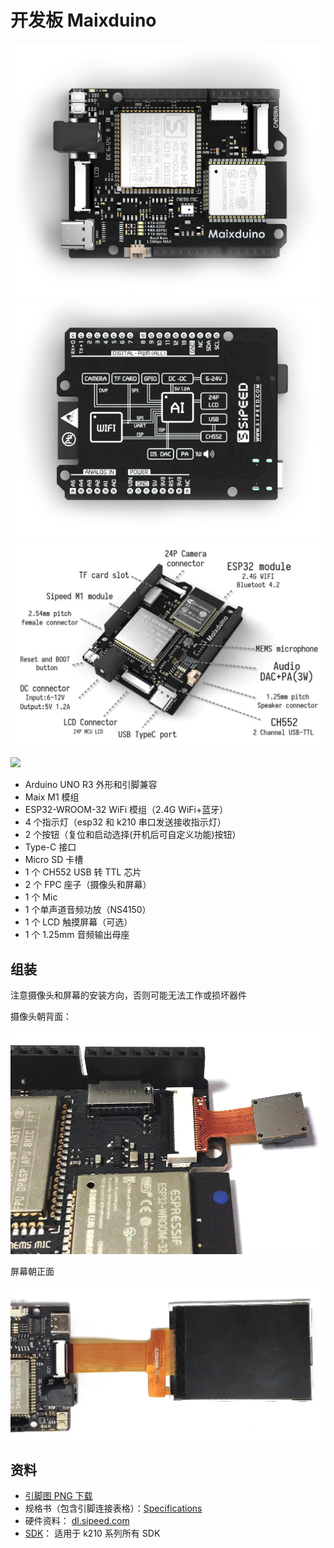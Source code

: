 开发板 Maixduino
===========

![](../../../assets/maixduino_0.png)
![](../../../assets/maixduino_1.png)
![](../../../assets/maixduino_3.jpg)

![](https://cdn.sipeed.com/wiki/maix/maixduino/maixduino_pins_1920_914.png)


* Arduino UNO R3 外形和引脚兼容
* Maix M1 模组
* ESP32-WROOM-32 WiFi 模组（2.4G WiFi+蓝牙）
* 4 个指示灯（esp32 和 k210 串口发送接收指示灯）
* 2 个按钮（复位和启动选择(开机后可自定义功能)按钮）
* Type-C 接口
* Micro SD 卡槽
* 1 个 CH552 USB 转 TTL 芯片
* 2 个 FPC 座子（摄像头和屏幕）
* 1 个 Mic
* 1 个单声道音频功放（NS4150）
* 1 个 LCD 触摸屏幕（可选）
* 1 个 1.25mm 音频输出母座

## 组装

注意摄像头和屏幕的安装方向，否则可能无法工作或损坏器件

摄像头朝背面：

![](../../../assets/maixduino_00.png)

屏幕朝正面

![](../../../assets/maixduino_01.png)

## 资料

* [引脚图 PNG 下载](https://cdn.sipeed.com/wiki/maix/maixduino/maixduino_pins.png)
* 规格书（包含引脚连接表格）：[Specifications](http://dl.sipeed.com/MAIX/HDK/Maixduino/Specifications/)
* 硬件资料： [dl.sipeed.com](http://dl.sipeed.com/MAIX/HDK/Maixduino/)
* [SDK](../sdk/README.md)： 适用于 k210 系列所有 SDK


